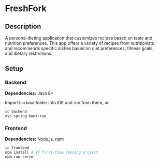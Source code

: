# FreshFork

## Description

A personal dieting application that customizes recipes based on taste and nutrition preferences. This app offers a variety of recipes from nutritionists and recommends specific dishes based on diet preferences, fitness goals, and dietary restrictions.

## Setup

### Backend
**Dependencies:** Java 8+

Import `backend` folder into IDE and run from there, or

```bash
cd backend
mvn spring-boot:run
```

### Frontend
**Dependencies:** Node.js, npm

```bash
cd frontend
npm install # if first time running project
npm run serve
```